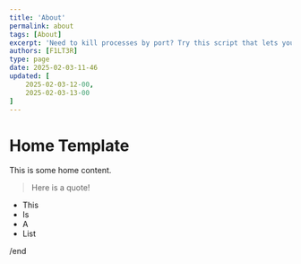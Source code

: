 ```yaml
---
title: 'About'
permalink: about
tags: [About]
excerpt: 'Need to kill processes by port? Try this script that lets you kill multiple processes on multiple ports simultaneously.'
authors: [F1LT3R]
type: page
date: 2025-02-03-11-46
updated: [
	2025-02-03-12-00,
	2025-02-03-13-00
]
---
```


# Home Template

This is some home content.

> Here is a quote!


- This
- Is
- A
- List

/end